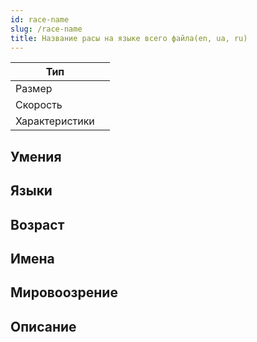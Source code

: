 ```yaml
---
id: race-name
slug: /race-name
title: Название расы на языке всего файла(en, ua, ru)
---
```


| Тип            |     |
| -------------- | --- |
| Размер         |     |
| Скорость       |     |
| Характеристики |     |
## Умения

## Языки

## Возраст

## Имена

## Мировоозрение

## Описание
